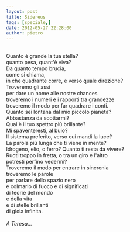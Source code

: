 ```yaml
---
layout: post
title: Sidereus
tags: [speciale,]
date: 2012-05-27 22:28:00
author: pietro
---
```

<br/>Quanto è grande la tua stella?<br/>quanto pesa, quant'è viva?<br/>Da quanto tempo brucia,<br/>come si chiama,<br/>in che quadrante corre, e verso quale direzione?<br/>Troveremo gli assi<br/>per dare un nome alle nostre chances<br/>troveremo i numeri e i rapporti tra grandezze<br/>troveremo il modo per far quadrare i conti.<br/>Quanto sei lontana dal mio piccolo pianeta?<br/>Abbastanza da scottarmi?<br/>Qual è il tuo spettro più brillante?<br/>Mi spaventeresti, al buio?<br/>Il sistema preferito, verso cui mandi la luce?<br/>La parola più lunga che ti viene in mente?<br/>Idrogeno, elio, o ferro? Quanto ti resta da vivere?<br/>Ruoti troppo in fretta, o tra un giro e l'altro<br/>potresti perfino vedermi?<br/>Troveremo il modo per entrare in sincronia<br/>troveremo le parole<br/>per parlare dello spazio nero<br/>e colmarlo di fuoco e di significati<br/>di teorie del mondo<br/>e della vita<br/>e di stelle brillanti<br/>di gioia infinita.<br/><br/><i>A Teresa...</i><br/><br/>
